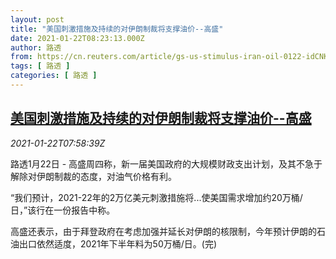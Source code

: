 ```yaml
---
layout: post
title: "美国刺激措施及持续的对伊朗制裁将支撑油价--高盛"
date: 2021-01-22T08:23:13.000Z
author: 路透
from: https://cn.reuters.com/article/gs-us-stimulus-iran-oil-0122-idCNKBS29R0S1
tags: [ 路透 ]
categories: [ 路透 ]
---
```

<!--1611303793000-->
[美国刺激措施及持续的对伊朗制裁将支撑油价--高盛](https://cn.reuters.com/article/gs-us-stimulus-iran-oil-0122-idCNKBS29R0S1)
------

<div>
<div><i>2021-01-22T07:58:39Z</i></div><p>路透1月22日 - 高盛周四称，新一届美国政府的大规模财政支出计划，及其不急于解除对伊朗制裁的态度，对油气价格有利。</p><p>“我们预计，2021-22年的2万亿美元刺激措施将...使美国需求增加约20万桶/日，”该行在一份报告中称。</p><p>高盛还表示，由于拜登政府在考虑加强并延长对伊朗的核限制，今年预计伊朗的石油出口依然适度，2021年下半年料为50万桶/日。(完)</p>
</div>
